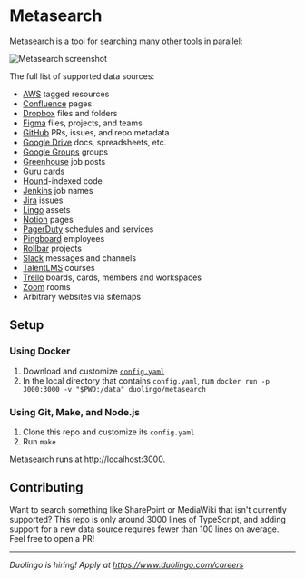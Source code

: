 # Metasearch

Metasearch is a tool for searching many other tools in parallel:

![Metasearch screenshot](.github/screenshot.png)

The full list of supported data sources:

- [AWS](https://aws.amazon.com/) tagged resources
- [Confluence](https://www.atlassian.com/software/confluence) pages
- [Dropbox](https://www.dropbox.com/) files and folders
- [Figma](https://www.figma.com/) files, projects, and teams
- [GitHub](https://github.com/) PRs, issues, and repo metadata
- [Google Drive](https://www.google.com/drive/) docs, spreadsheets, etc.
- [Google Groups](https://groups.google.com/) groups
- [Greenhouse](https://www.greenhouse.io/) job posts
- [Guru](https://www.getguru.com/) cards
- [Hound](https://github.com/hound-search/hound)-indexed code
- [Jenkins](https://www.jenkins.io/) job names
- [Jira](https://www.atlassian.com/software/jira) issues
- [Lingo](https://www.lingoapp.com/) assets
- [Notion](https://www.notion.so/) pages
- [PagerDuty](https://www.pagerduty.com/) schedules and services
- [Pingboard](https://pingboard.com/) employees
- [Rollbar](https://rollbar.com/) projects
- [Slack](https://slack.com/) messages and channels
- [TalentLMS](https://www.talentlms.com/) courses
- [Trello](https://trello.com/en-US) boards, cards, members and workspaces
- [Zoom](https://zoom.us/) rooms
- Arbitrary websites via sitemaps

## Setup

### Using Docker

1. Download and customize [`config.yaml`](https://github.com/duolingo/metasearch/raw/master/config.yaml)
1. In the local directory that contains `config.yaml`, run `docker run -p 3000:3000 -v "$PWD:/data" duolingo/metasearch`

### Using Git, Make, and Node.js

1. Clone this repo and customize its `config.yaml`
1. Run `make`

Metasearch runs at http://localhost:3000.

## Contributing

Want to search something like SharePoint or MediaWiki that isn't currently supported? This repo is only around 3000 lines of TypeScript, and adding support for a new data source requires fewer than 100 lines on average. Feel free to open a PR!

---

_Duolingo is hiring! Apply at https://www.duolingo.com/careers_

